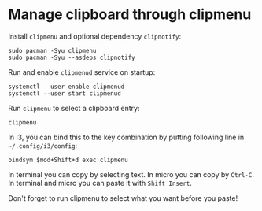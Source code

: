 # Manage clipboard through clipmenu

Install `clipmenu` and optional dependency `clipnotify`:
```
sudo pacman -Syu clipmenu
sudo pacman -Syu --asdeps clipnotify
```

Run and enable `clipmenud` service on startup:
```
systemctl --user enable clipmenud
systemctl --user start clipmenud
```

Run `clipmenu` to select a clipboard entry:
```
clipmenu
```

In i3, you can bind this to the key combination by putting following line in `~/.config/i3/config`:
```
bindsym $mod+Shift+d exec clipmenu
```

In terminal you can copy by selecting text.
In micro you can copy by `Ctrl-C`.
In terminal and micro you can paste it with `Shift Insert`.

Don't forget to run clipmenu to select what you want before you paste!


